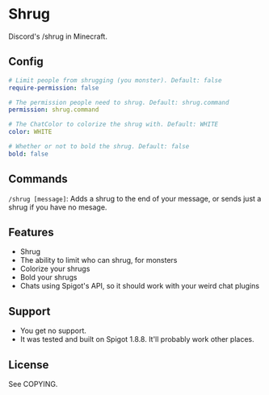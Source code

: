 # Shrug
Discord's /shrug in Minecraft.

## Config
```yaml
# Limit people from shrugging (you monster). Default: false
require-permission: false

# The permission people need to shrug. Default: shrug.command
permission: shrug.command

# The ChatColor to colorize the shrug with. Default: WHITE
color: WHITE

# Whether or not to bold the shrug. Default: false
bold: false
```

## Commands
`/shrug [message]`: Adds a shrug to the end of your message, or sends just a
shrug if you have no mesage.

## Features
* Shrug
* The ability to limit who can shrug, for monsters
* Colorize your shrugs
* Bold your shrugs
* Chats using Spigot's API, so it should work with your weird chat plugins

## Support
* You get no support.
* It was tested and built on Spigot 1.8.8. It'll probably work other places.

## License
See COPYING.